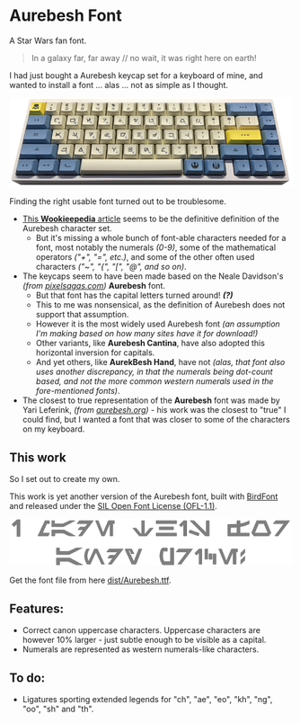 # Aurebesh Font

A Star Wars fan font.

> In a galaxy far, far away // no wait, it was right here on earth!

I had just bought a Aurebesh keycap set for a keyboard of mine, and wanted to install a font ... alas ... not as simple as I thought.

![KBDFans KBD67 Lite](docs/image-2.png)

Finding the right usable font turned out to be troublesome.

- [This **Wookieepedia** article](https://starwars.fandom.com/wiki/Aurebesh) seems to be the definitive definition of the Aurebesh character set.
    - But it's missing a whole bunch of font-able characters needed for a font, most notably the numerals *(0-9)*, some of the mathematical operators *("+", "=", etc.)*, and some of the other often used characters *("~", "{", "[", "@", and so on)*.
- The keycaps seem to have been made based on the Neale Davidson's *(from [pixelsagas.com](https://pixelsagas.com))* **Aurebesh** font.
    - But that font has the capital letters turned around! ***(?)***
    - This to me was nonsensical, as the definition of Aurebesh does not support that assumption.
    - However it is the most widely used Aurebesh font *(an assumption I'm making based on how many sites have it for download!)*
    - Other variants, like **Aurebesh Cantina**, have also adopted this horizontal inversion for capitals.
    - And yet others, like **AurekBesh Hand**, have not *(alas, that font also uses another discrepancy, in that the numerals being dot-count based, and not the more common western numerals used in the fore-mentioned fonts)*.
- The closest to true representation of the **Aurebesh** font was made by Yari Leferink, *(from [aurebesh.org](https://aurebesh.org))* - his work was the closest to "true" I could find, but I wanted a font that was closer to some of the characters on my keyboard.

## This work

So I set out to create my own.

This work is yet another version of the Aurebesh font, built with [BirdFont](https://birdfont.org/) and released under the [SIL Open Font License (OFL-1.1)](LICENSE.md).

![Sample](/docs/image-1.png)

Get the font file from here [dist/Aurebesh.ttf](https://github.com/vinorodrigues/font-aurebesh/raw/main/dist/Aurebesh.ttf).

## Features:
* Correct canon uppercase characters.  Uppercase characters are however 10% larger - just subtle enough to be visible as a capital.
* Numerals are represented as western numerals-like characters.

## To do:
* Ligatures sporting extended legends for "ch", "ae", "eo", "kh", "ng", "oo", "sh" and "th".
